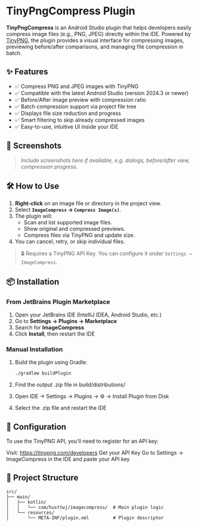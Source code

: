 # TinyPngCompress Plugin

**TinyPngCompress** is an Android Studio plugin that helps developers easily compress image files (e.g., PNG, JPEG) directly within the IDE. Powered by [TinyPNG](https://tinypng.com/), the plugin provides a visual interface for compressing images, previewing before/after comparisons, and managing file compression in batch.

## ✨ Features

- ✅ Compress PNG and JPEG images with TinyPNG
- ✅ Compatible with the latest Android Studio (version 2024.3 or newer)
- ✅ Before/After image preview with compression ratio
- ✅ Batch compression support via project file tree
- ✅ Displays file size reduction and progress
- ✅ Smart filtering to skip already compressed images
- ✅ Easy-to-use, intuitive UI inside your IDE

## 📸 Screenshots

> _Include screenshots here if available, e.g. dialogs, before/after view, compression progress._

## 🛠 How to Use

1. **Right-click** on an image file or directory in the project view.
2. Select **`ImageCompress` → `Compress Image(s)`**.
3. The plugin will:
    - Scan and list supported image files.
    - Show original and compressed previews.
    - Compress files via TinyPNG and update size.
4. You can cancel, retry, or skip individual files.

> 🔒 Requires a TinyPNG API Key. You can configure it under `Settings → ImageCompress`.

## 📦 Installation

### From JetBrains Plugin Marketplace

1. Open your JetBrains IDE (IntelliJ IDEA, Android Studio, etc.)
2. Go to **Settings → Plugins → Marketplace**
3. Search for **ImageCompress**
4. Click **Install**, then restart the IDE

### Manual Installation

1. Build the plugin using Gradle:
   ```bash
   ./gradlew buildPlugin

2. Find the output .zip file in build/distributions/


3. Open IDE → Settings → Plugins → ⚙️ → Install Plugin from Disk


4. Select the .zip file and restart the IDE


## 🔧 Configuration
To use the TinyPNG API, you’ll need to register for an API key:

Visit: https://tinypng.com/developers
Get your API Key
Go to Settings → ImageCompress in the IDE and paste your API key


## 🧱 Project Structure
```declarative
src/
├── main/
│   ├── kotlin/
│   │   └── com/husttwj/imagecompress/  # Main plugin logic
│   └── resources/
│       └── META-INF/plugin.xml         # Plugin descriptor

```

